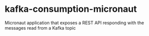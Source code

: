 # kafka-consumption-micronaut
Micronaut application that exposes a REST API responding with the messages read from a Kafka topic

